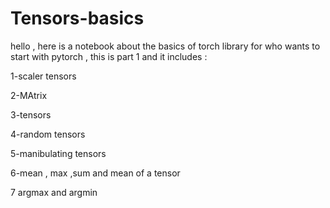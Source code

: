 # Tensors-basics

hello , here is a notebook about the basics of torch library for who wants to start with pytorch , this is part 1 and it includes :

1-scaler tensors

2-MAtrix

3-tensors

4-random tensors

5-manibulating tensors

6-mean , max ,sum and mean of a tensor

7 argmax and argmin


